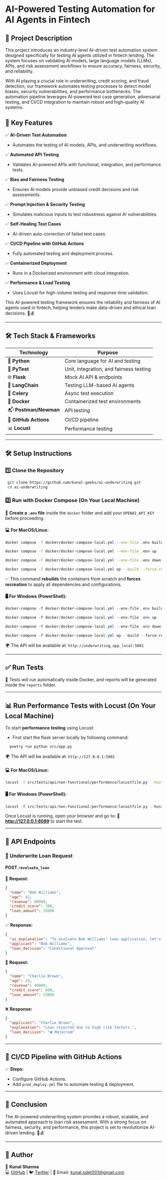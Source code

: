 # AI-Powered Testing Automation for AI Agents in Fintech

## 📌 Project Description

This project introduces an industry-level AI-driven test automation system designed specifically for testing AI agents utilized in fintech lending. The system focuses on validating AI models, large language models (LLMs), APIs, and risk assessment workflows to ensure accuracy, fairness, security, and reliability.

With AI playing a crucial role in underwriting, credit scoring, and fraud detection, our framework automates testing processes to detect model biases, security vulnerabilities, and performance bottlenecks. The automation pipeline leverages AI-powered test case generation, adversarial testing, and CI/CD integration to maintain robust and high-quality AI systems.

## 🚀 Key Features

✅ **AI-Driven Test Automation**  
   - Automates the testing of AI models, APIs, and underwriting workflows.

✅ **Automated API Testing**  
   - Validates AI-powered APIs with functional, integration, and performance tests.

✅ **Bias and Fairness Testing**  
   - Ensures AI models provide unbiased credit decisions and risk assessments.

✅ **Prompt Injection & Security Testing**  
   - Simulates malicious inputs to test robustness against AI vulnerabilities.

✅ **Self-Healing Test Cases**  
   - AI-driven auto-correction of failed test cases.

✅ **CI/CD Pipeline with GitHub Actions**  
   - Fully automated testing and deployment process.

✅ **Containerized Deployment**  
   - Runs in a Dockerized environment with cloud integration.

✅ **Performance & Load Testing**  
   - Uses Locust for high-volume testing and response time validation.

This AI-powered testing framework ensures the reliability and fairness of AI agents used in fintech, helping lenders make data-driven and ethical loan decisions. 🚀💰

---

## 🛠️ Tech Stack & Frameworks

| Technology    | Purpose                          |
|--------------|---------------------------------|
| 🐍 **Python**  | Core language for AI and testing  |
| 🧪 **PyTest**  | Unit, integration, and fairness testing |
| 🌐 **Flask**  | Mock AI API & endpoints |
| 🤖 **LangChain**  | Testing LLM-based AI agents |
| 🎯 **Celery**  | Async test execution |
| 🐳 **Docker**  | Containerized test environments |
| 📬 **Postman/Newman**  | API testing |
| 🚀 **GitHub Actions**  | CI/CD pipeline |
| 📊 **Locust**  | Performance testing |

---

## 🛠️ Setup Instructions

### 1️⃣ Clone the Repository
```bash
 git clone https://github.com/kunal-geeks/ai-underwriting.git
 cd ai-underwriting
```

### 2️⃣ Run with Docker Compose (On Your Local Machine)

🔹 **Create a `.env` file** inside the `docker` folder and add your `OPENAI_API_KEY` before proceeding.

#### 💻 For **MacOS/Linux:**
```bash
docker compose -f docker/docker-compose-local.yml --env-file .env build --no-cache
```
```bash
docker compose -f docker/docker-compose-local.yml --env-file .env up
```
```bash
docker compose -f docker/docker-compose-local.yml --env-file .env down
```
```bash
docker compose -f docker/docker-compose-local.yml up --build --force-recreate
```
✅ This command **rebuilds** the containers from scratch and **forces recreation** to apply all dependencies and configurations.

#### 🖥️ For **Windows (PowerShell):**
```powershell
docker-compose -f docker/docker-compose-local.yml --env-file .env build --no-cache
```
```powershell
docker-compose -f docker/docker-compose-local.yml --env-file .env up
```
```powershell
docker-compose -f docker/docker-compose-local.yml --env-file .env down
```
```powershell
docker-compose -f docker/docker-compose-local.yml up --build --force-recreate
```
🌍 The API will be available at: `http://underwriting_app_local:5001`

---

## ✅ Run Tests
📌 Tests will run automatically inside Docker, and reports will be generated inside the `reports` folder.

---

## 📊 Run Performance Tests with Locust (On Your Local Machine)

To start **performance testing** using Locust:

- First start the flask server locally by following command:
```bash
  poetry run python src/app.py
```
🌍 The API will be available at: `http://127.0.0.1:5001`

#### 💻 For **MacOS/Linux:**
```bash
locust -f src/tests/api/non-functional/performance/locustfile.py --host=http://127.0.0.1:5001
```
#### 🖥️ For **Windows (PowerShell):**
```powershell
locust -f src/tests/api/non-functional/performance/locustfile.py --host=http://127.0.0.1:5001
```
Once Locust is running, open your browser and go to:
📌 **http://127.0.0.1:8089** to start the test.

---

## 🔗 API Endpoints

### 🚀 Underwrite Loan Request
#### **POST** `/evaluate_loan`
📩 **Request:**
```json
{
  "name": "Bob Williams",
  "age": 42,
  "revenue": 80000,
  "credit_score": 700,
  "loan_amount": 35000
}
```

✅ **Response:**
```json
{
  "ai_explanation": "To evaluate Bob Williams' loan application, let's assess the provided data against the defined criteria:\n\n- **Credit Score**: 700\n- **Annual Revenue**: $80,000\n- **Loan Amount Requested**: $35,000\n\nSince Bob's credit score and revenue fall into the Medium Risk category and the loan amount requested is also within the acceptable range for this category:\n\n**Decision**: Medium Risk (Conditional Approval)\n\n**Explanation**: Bob Williams meets the criteria for a Medium Risk application. The recommended action is to issue a **conditional approval** for the loan, possibly requiring additional documentation.",
  "applicant": "Bob Williams",
  "loan_decision": "Conditional Approval"
}
```

📩 **Request:**
```json
{
  "name": "Charlie Brown",
  "age": 29,
  "revenue": 40000,
  "credit_score": 600,
  "loan_amount": 25000
}
```

❌ **Response:**
```json
{
  "applicant": "Charlie Brown",
  "explanation": "Loan rejected due to high risk factors.",
  "loan_decision": "❌ Rejected"
}
```

---

## 🚀 CI/CD Pipeline with GitHub Actions
✅ **Steps:**
- Configure GitHub Actions.
- Add `prod_deploy.yml` file to automate testing & deployment.

---

## 🎯 Conclusion
The AI-powered underwriting system provides a robust, scalable, and automated approach to loan risk assessment. With a strong focus on fairness, security, and performance, this project is set to revolutionize AI-driven lending. 🚀💰

---

## 📌 Author
🔹 **Kunal Sharma**  
💻 [GitHub](https://github.com/kunal-geeks) | 🐦 [Twitter](https://x.com/kunal_ucet) | 📧 Email: kunal.sdet001@gmail.com

